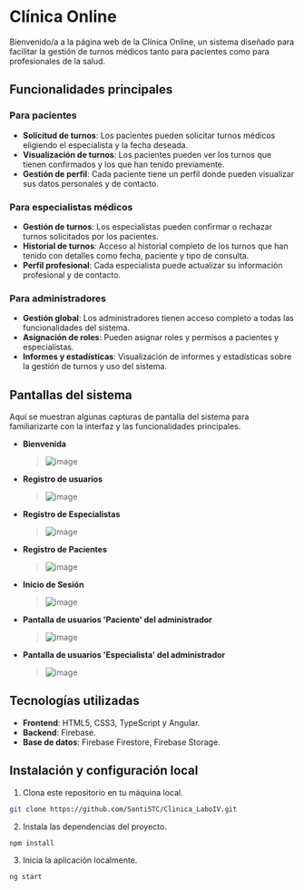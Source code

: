 # Clínica Online

Bienvenido/a a la página web de la Clínica Online, un sistema diseñado para facilitar la gestión de turnos médicos tanto para pacientes como para profesionales de la salud.

## Funcionalidades principales

### Para pacientes
- **Solicitud de turnos**: Los pacientes pueden solicitar turnos médicos eligiendo el especialista y la fecha deseada.
- **Visualización de turnos**: Los pacientes pueden ver los turnos que tienen confirmados y los que han tenido previamente.
- **Gestión de perfil**: Cada paciente tiene un perfil donde pueden visualizar sus datos personales y de contacto.

### Para especialistas médicos
- **Gestión de turnos**: Los especialistas pueden confirmar o rechazar turnos solicitados por los pacientes.
- **Historial de turnos**: Acceso al historial completo de los turnos que han tenido con detalles como fecha, paciente y tipo de consulta.
- **Perfil profesional**: Cada especialista puede actualizar su información profesional y de contacto.

### Para administradores
- **Gestión global**: Los administradores tienen acceso completo a todas las funcionalidades del sistema.
- **Asignación de roles**: Pueden asignar roles y permisos a pacientes y especialistas.
- **Informes y estadísticas**: Visualización de informes y estadísticas sobre la gestión de turnos y uso del sistema.

## Pantallas del sistema
Aquí se muestran algunas capturas de pantalla del sistema para familiarizarte con la interfaz y las funcionalidades principales.

- **Bienvenida**
  >![image](https://github.com/SantiSTC/Clinica_LaboIV/assets/89161674/d51893d1-e99a-4a83-b2b4-8d0801b10bc7)

- **Registro de usuarios**
  >![image](https://github.com/SantiSTC/Clinica_LaboIV/assets/89161674/ca9d846e-f9ce-491b-8ce9-74f91125c74b)

- **Registro de Especialistas**
  >![image](https://github.com/SantiSTC/Clinica_LaboIV/assets/89161674/6553b7f4-a653-4181-b4d2-0dc87ae08bda)

- **Registro de Pacientes**
  >![image](https://github.com/SantiSTC/Clinica_LaboIV/assets/89161674/cf3d205f-06e9-4c4e-b520-0ee1ecb0ad38)

- **Inicio de Sesión**
  >![image](https://github.com/SantiSTC/Clinica_LaboIV/assets/89161674/a7a4d18b-9759-4227-8cac-e5a301f69b5b)

- **Pantalla de usuarios 'Paciente' del administrador**
  >![image](https://github.com/SantiSTC/Clinica_LaboIV/assets/89161674/c397f3ea-33eb-4060-b446-0bd78dee3db3)

- **Pantalla de usuarios 'Especialista' del administrador**
  >![image](https://github.com/SantiSTC/Clinica_LaboIV/assets/89161674/0ea4f02e-7231-4138-8bb6-15ec7b46c1aa)


## Tecnologías utilizadas
- **Frontend**: HTML5, CSS3, TypeScript y Angular.
- **Backend**: Firebase.
- **Base de datos**: Firebase Firestore, Firebase Storage.

## Instalación y configuración local
1. Clona este repositorio en tu máquina local.
```bash
git clone https://github.com/SantiSTC/Clinica_LaboIV.git
```
2. Instala las dependencias del proyecto.
```bash
npm install
```
3. Inicia la aplicación localmente.
```bash
ng start
```
